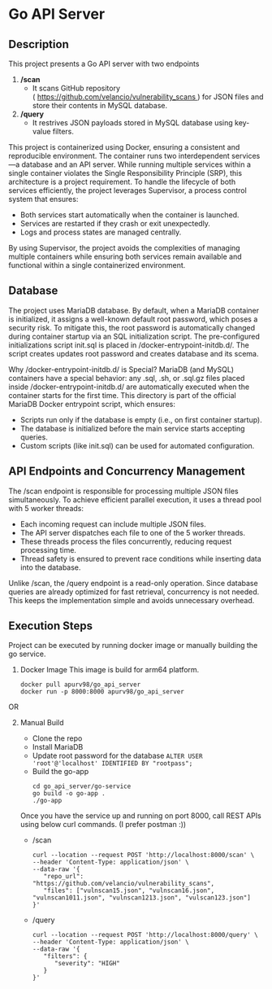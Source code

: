 # Go API Server

## Description 
This project presents a Go API server with two endpoints 
1. **/scan** 
   - It scans GitHub repository ( https://github.com/velancio/vulnerability_scans ) for JSON files and store their contents in MySQL database.
2. **/query**
   - It restrives JSON payloads stored in MySQL database using key-value filters.

This project is containerized using Docker, ensuring a consistent and reproducible environment. The container runs two interdependent services—a database and an API server. While running multiple services within a single container violates the Single Responsibility Principle (SRP), this architecture is a project requirement. To handle the lifecycle of both services efficiently, the project leverages Supervisor, a process control system that ensures:

- Both services start automatically when the container is launched.
- Services are restarted if they crash or exit unexpectedly.
- Logs and process states are managed centrally.

By using Supervisor, the project avoids the complexities of managing multiple containers while ensuring both services remain available and functional within a single containerized environment.

## Database
The project uses MariaDB database. By default, when a MariaDB container is initialized, it assigns a well-known default root password, which poses a security risk. To mitigate this, the root password is automatically changed during container startup via an SQL initialization script. The pre-configured initializations script init.sql is placed in /docker-entrypoint-initdb.d/. The script creates updates root password and creates database and its scema.

Why /docker-entrypoint-initdb.d/ is Special?
MariaDB (and MySQL) containers have a special behavior: any .sql, .sh, or .sql.gz files placed inside /docker-entrypoint-initdb.d/ are automatically executed when the container starts for the first time. This directory is part of the official MariaDB Docker entrypoint script, which ensures:

- Scripts run only if the database is empty (i.e., on first container startup).
- The database is initialized before the main service starts accepting queries.
- Custom scripts (like init.sql) can be used for automated configuration.

## API Endpoints and Concurrency Management
The /scan endpoint is responsible for processing multiple JSON files simultaneously. To achieve efficient parallel execution, it uses a thread pool with 5 worker threads:

- Each incoming request can include multiple JSON files.
- The API server dispatches each file to one of the 5 worker threads.
- These threads process the files concurrently, reducing request processing time.
- Thread safety is ensured to prevent race conditions while inserting data into the database.

Unlike /scan, the /query endpoint is a read-only operation. Since database queries are already optimized for fast retrieval, concurrency is not needed. This keeps the implementation simple and avoids unnecessary overhead.


## Execution Steps 
Project can be executed by running docker image or manually building the go service. 
1. Docker Image
   This image is build for arm64 platform.
   ```
   docker pull apurv98/go_api_server
   docker run -p 8000:8000 apurv98/go_api_server
   ```

OR

2. Manual Build 
   - Clone the repo
   - Install MariaDB
   - Update root password for the database `ALTER USER 'root'@'localhost' IDENTIFIED BY "rootpass";`
   - Build the go-app
      ```
      cd go_api_server/go-service
      go build -o go-app .
      ./go-app
      ```

   Once you have the service up and running on port 8000, call REST APIs using below curl commands. (I prefer postman :))

   - /scan 
      ```
      curl --location --request POST 'http://localhost:8000/scan' \
      --header 'Content-Type: application/json' \
      --data-raw '{
         "repo_url": "https://github.com/velancio/vulnerability_scans", 
         "files": ["vulnscan15.json", "vulnscan16.json", "vulnscan1011.json", "vulnscan1213.json", "vulscan123.json"]
      }'
      ```
   - /query
      ```
      curl --location --request POST 'http://localhost:8000/query' \
      --header 'Content-Type: application/json' \
      --data-raw '{
         "filters": {
            "severity": "HIGH"
         }
      }'
      ```
